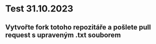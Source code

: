 # Test 31.10.2023

## Vytvořte fork totoho repozitáře a pošlete pull request s upraveným .txt souborem
